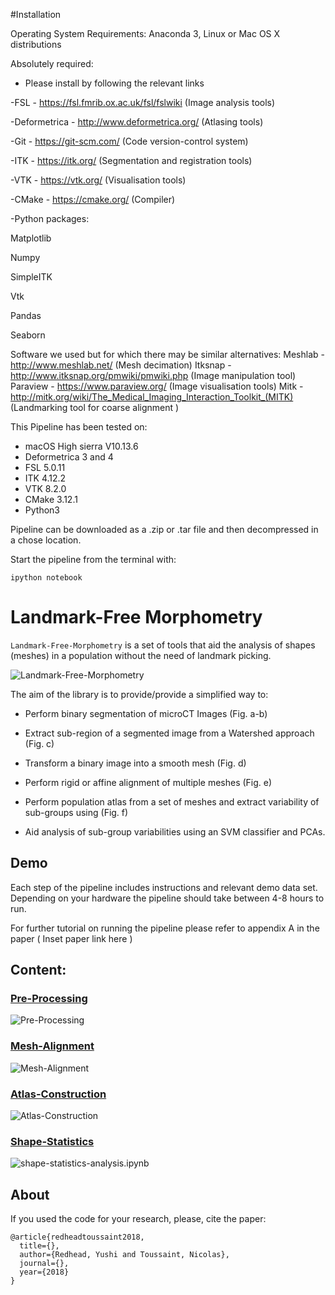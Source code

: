 #Installation

Operating System Requirements: Anaconda 3, Linux or Mac OS X distributions

Absolutely required:

- Please install by following the relevant links

-FSL - https://fsl.fmrib.ox.ac.uk/fsl/fslwiki  (Image analysis tools) 

-Deformetrica - http://www.deformetrica.org/ (Atlasing tools)

-Git - https://git-scm.com/  (Code version-control system)

-ITK - https://itk.org/ (Segmentation and registration tools)

-VTK - https://vtk.org/      (Visualisation tools)

-CMake - https://cmake.org/   (Compiler)


-Python packages:

Matplotlib

Numpy

SimpleITK

Vtk

Pandas

Seaborn

Software we used but for which there may be similar alternatives:
Meshlab - http://www.meshlab.net/  (Mesh decimation)
Itksnap - http://www.itksnap.org/pmwiki/pmwiki.php  (Image manipulation tool)
Paraview - https://www.paraview.org/    (Image visualisation tools)
Mitk - http://mitk.org/wiki/The_Medical_Imaging_Interaction_Toolkit_(MITK) 
(Landmarking tool for coarse alignment )

This Pipeline has been tested on:

- macOS High sierra V10.13.6
- Deformetrica 3 and 4
- FSL 5.0.11
- ITK 4.12.2
- VTK 8.2.0
- CMake 3.12.1
- Python3

Pipeline can be downloaded as a .zip or .tar file and then decompressed in a chose location.

Start the pipeline from the terminal with:

```
ipython notebook
```




# Landmark-Free Morphometry

```Landmark-Free-Morphometry``` is a set of tools that aid the analysis of shapes (meshes) in a population without the need of landmark picking.

![Landmark-Free-Morphometry](Images/pipeline.png "Landmark-Free-Morphometry")


The aim of the library is to provide/provide a simplified way to:

- Perform binary segmentation of microCT Images (Fig. a-b)

- Extract sub-region of a segmented image from a Watershed approach (Fig. c)

- Transform a binary image into a smooth mesh (Fig. d)

- Perform rigid or affine alignment of multiple meshes (Fig. e)

- Perform population atlas from a set of meshes and extract variability of sub-groups using (Fig. f)

- Aid analysis of sub-group variabilities using an SVM classifier and PCAs.

## Demo

Each step of the pipeline includes instructions and relevant demo data set.
Depending on your hardware the pipeline should take between 4-8 hours to run.

For further tutorial on running the pipeline please refer to appendix A in the paper ( Inset paper link here )

## Content:

### [Pre-Processing](uCT-process.ipynb)

![Pre-Processing](Images/uCT-process.png "Pre-Processing")

### [Mesh-Alignment](mesh-alignment.ipynb)

![Mesh-Alignment](Images/mesh-alignment.png "Mesh-Alignment")

### [Atlas-Construction](atlas-construction.ipynb)

![Atlas-Construction](Images/atlas-construction.png "Atlas-Construction")

### [Shape-Statistics](shape-statistics-analysis.ipynb)

![shape-statistics-analysis.ipynb](Images/shape-statistics-analysis.png "Shape-Statistics")


## About

If you used the code for your research, please, cite the paper:

    @article{redheadtoussaint2018,
      title={},
      author={Redhead, Yushi and Toussaint, Nicolas},
      journal={},
      year={2018}
    }
